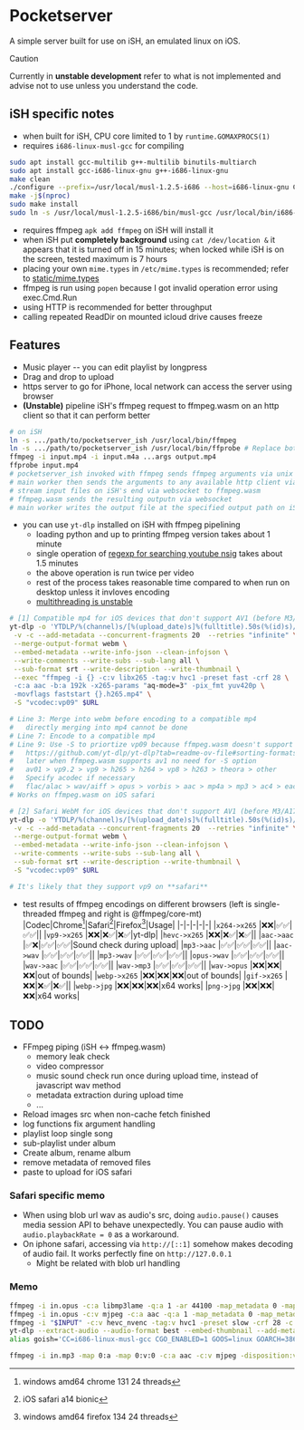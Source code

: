 
# Pocketserver

A simple server built for use on iSH, an emulated linux on iOS.

> [!CAUTION]
> Currently in **unstable development** refer to what is not implemented and advise not to use unless you understand the code.

## iSH specific notes

- when built for iSH, CPU core limited to 1 by `runtime.GOMAXPROCS(1)`
- requires `i686-linux-musl-gcc` for compiling
```sh
sudo apt install gcc-multilib g++-multilib binutils-multiarch
sudo apt install gcc-i686-linux-gnu g++-i686-linux-gnu
make clean
./configure --prefix=/usr/local/musl-1.2.5-i686 --host=i686-linux-gnu CC=i686-linux-gnu-gcc
make -j$(nproc)
sudo make install
sudo ln -s /usr/local/musl-1.2.5-i686/bin/musl-gcc /usr/local/bin/i686-linux-musl-gcc
```
- requires ffmpeg `apk add ffmpeg` on iSH will install it
- when iSH put **completely background** using `cat /dev/location &` it appears that it is turned off in 15 minutes; when locked while iSH is on the screen, tested maximum is 7 hours
- placing your own `mime.types` in `/etc/mime.types` is recommended; refer to [static/mime.types](./static/mime.types)
- ffmpeg is run using `popen` because I got invalid operation error using exec.Cmd.Run
- using HTTP is recommended for better throughput
- calling repeated ReadDir on mounted icloud drive causes freeze

## Features

- Music player -- you can edit playlist by longpress
- Drag and drop to upload
- https server to go for iPhone, local network can access the server using browser
- **(Unstable)** pipeline iSH's ffmpeg request to ffmpeg.wasm on an http client so that it can perform better
```sh
# on iSH
ln -s .../path/to/pocketserver_ish /usr/local/bin/ffmpeg
ln -s .../path/to/pocketserver_ish /usr/local/bin/ffprobe # Replace both ffmpeg and ffprobe 
ffmpeg -i input.mp4 -i input.m4a ...args output.mp4
ffprobe input.mp4
# pocketserver_ish invoked with ffmpeg sends ffmpeg arguments via unix socket to the main worker
# main worker then sends the arguments to any available http client via websocket
# stream input files on iSH's end via websocket to ffmpeg.wasm
# ffmpeg.wasm sends the resulting outputn via websocket
# main worker writes the output file at the specified output path on iSH's end
```
- you can use `yt-dlp` installed on iSH with ffmpeg pipelining
    - loading python and up to printing ffmpeg version takes about 1 minute
    - single operation of [regexp for searching youtube nsig](https://github.com/ytdl-org/youtube-dl/blob/63fb0fc4159397618b12fa115f957b9ba70f3f88/youtube_dl/extractor/youtube.py#L1775) takes about 1.5 minutes
    - the above operation is run twice per video
    - rest of the process takes reasonable time compared to when run on desktop unless it invloves encoding
    - [multithreading is unstable](https://github.com/ffmpegwasm/ffmpeg.wasm/issues/597) 
```sh
# [1] Compatible mp4 for iOS devices that don't support AV1 (before M3/A17)
yt-dlp -o 'YTDLP/%(channel)s/[%(upload_date)s]%(fulltitle).50s(%(id)s)/[%(upload_date)s]%(fulltitle)s(%(id)s)' \
 -v -c --add-metadata --concurrent-fragments 20  --retries "infinite" \
 --merge-output-format webm \
 --embed-metadata --write-info-json --clean-infojson \
 --write-comments --write-subs --sub-lang all \
 --sub-format srt --write-description --write-thumbnail \
 --exec "ffmpeg -i {} -c:v libx265 -tag:v hvc1 -preset fast -crf 28 \
 -c:a aac -b:a 192k -x265-params "aq-mode=3" -pix_fmt yuv420p \
 -movflags faststart {}.h265.mp4" \
 -S "vcodec:vp09" $URL

# Line 3: Merge into webm before encoding to a compatible mp4
#   directly merging into mp4 cannot be done
# Line 7: Encode to a compatible mp4
# Line 9: Use -S to priortize vp09 because ffmpeg.wasm doesn't support av1
#   https://github.com/yt-dlp/yt-dlp?tab=readme-ov-file#sorting-formats
#   later when ffmpeg.wasm supports av1 no need for -S option
#   av01 > vp9.2 > vp9 > h265 > h264 > vp8 > h263 > theora > other
#   Specify acodec if necessary
#   flac/alac > wav/aiff > opus > vorbis > aac > mp4a > mp3 > ac4 > eac3 > ac3 > dts > other
# Works on ffmpeg.wasm on iOS safari

# [2] Safari WebM for iOS devices that don't support AV1 (before M3/A17)
yt-dlp -o 'YTDLP/%(channel)s/[%(upload_date)s]%(fulltitle).50s(%(id)s)/[%(upload_date)s]%(fulltitle)s(%(id)s)' \
 -v -c --add-metadata --concurrent-fragments 20  --retries "infinite" \
 --merge-output-format webm \
 --embed-metadata --write-info-json --clean-infojson \
 --write-comments --write-subs --sub-lang all \
 --sub-format srt --write-description --write-thumbnail \
 -S "vcodec:vp09" $URL

# It's likely that they support vp9 on **safari**
```
- test results of ffmpeg encodings on different browsers (left is single-threaded ffmpeg and right is @ffmpeg/core-mt)
    |Codec|Chrome[^1]|Safari[^2]|Firefox[^3]|Usage|
    |-|-|-|-|-|
    |`x264->x265`   |❌❌|✅✅|✅✅||
    |`vp9->x265`    |❌❌|❌✅|❌✅|yt-dlp|
    |`hevc->x265`   |❌❌|❌✅|❌✅||
    |`aac->aac`     |✅❌|✅✅|✅✅|Sound check during upload|
    |`mp3->aac`     |✅✅|✅✅|✅✅||
    |`aac->wav`     |✅✅|✅✅|✅✅||
    |`mp3->wav`     |✅✅|✅✅|✅✅||
    |`opus->wav`    |✅✅|✅✅|✅✅||
    |`wav->aac`     |✅✅|✅✅|✅✅||
    |`wav->mp3`     |✅✅|✅✅|✅✅||
    |`wav->opus`    |❌❌|❌❌|❌❌|out of bounds|
    |`webp->x265`   |❌❌|❌❌|❌❌|out of bounds|
    |`gif->x265`    |❌❌|❌✅|❌✅||
    |`webp->jpg`    |❌❌|❌❌|❌❌|x64 works|
    |`png->jpg`     |❌❌|❌❌|❌❌|x64 works|
    [^1]: windows amd64 chrome 131 24 threads
    [^2]: iOS safari a14 bionic
    [^3]: windows amd64 firefox 134 24 threads



## TODO

- FFmpeg piping (iSH <-> ffmpeg.wasm)
    - memory leak check
    - video compressor
    - music sound check run once during upload time, instead of javascript wav method
    - metadata extraction during upload time
    - ...
- Reload images src when non-cache fetch finished
- log functions fix argument handling
- playlist loop single song
- sub-playlist under album
- Create album, rename album
- remove metadata of removed files
- paste to upload for iOS safari


### Safari specific memo

- When using blob url wav as audio's src, doing `audio.pause()` causes media session API to behave unexpectedly. You can pause audio with `audio.playbackRate = 0` as a workaround.
- On iphone safari, accessing via `http://[::1]` somehow makes decoding of audio fail. It works perfectly fine on `http://127.0.0.1`
    - Might be related with blob url handling

### Memo

```sh
ffmpeg -i in.opus -c:a libmp3lame -q:a 1 -ar 44100 -map_metadata 0 -map_metadata 0:s:0 -id3v2_version 3 out.mp3
ffmpeg -i in.opus -c:v mjpeg -c:a aac -q:a 1 -map_metadata 0 -map_metadata 0:s:0 -id3v2_version 3 -f ipod out.m4a
ffmpeg -i "$INPUT" -c:v hevc_nvenc -tag:v hvc1 -preset slow -crf 28 -c:a aac -b:a 192k -x265-params "aq-mode=3" "${INPUT%.*}_2.mp4"
yt-dlp --extract-audio --audio-format best --embed-thumbnail --add-metadata --metadata-from-title "%(title)s" -o "%(title)s.%(ext)s" $1
alias goish='CC=i686-linux-musl-gcc CGO_ENABLED=1 GOOS=linux GOARCH=386 go'

ffmpeg -i in.mp3 -map 0:a -map 0:v:0 -c:a aac -c:v mjpeg -disposition:v attached_pic out.m4a
```

